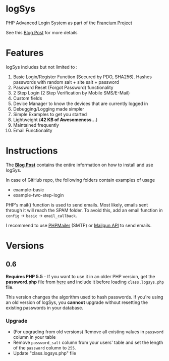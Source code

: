 logSys
======

PHP Advanced Login System as part of the [Francium Project](http://subinsb.com/the-francium-project)

See this [Blog Post](http://subinsb.com/php-logsys) for more details

Features
========

logSys includes but not limited to :

1. Basic Login/Register Function (Secured by PDO, SHA256).
   Hashes passwords with random salt + site salt + password
2. Password Reset (Forgot Password) functionality
3. 2 Step Login (2 Step Verification by Mobile SMS/E-Mail)
4. Custom fields
5. Device Manager to know the devices that are currently logged in
6. Debugging/Logging made simpler
7. Simple Examples to get you started
8. Lightweight (**42 KB of Awesomeness...**)
9. Maintained frequently
10. Email Functionality

Instructions
============

The **[Blog Post](http://subinsb.com/php-logsys)** contains the entire information on how to install and use logSys.

In case of GitHub repo, the following folders contain examples of usage
* example-basic
* example-two-step-login

PHP's mail() function is used to send emails. Most likely, emails sent through it will reach the SPAM folder. To avoid this, add an email function in `config` -> `basic` -> `email_callback`.

I recommend to use [PHPMailer](https://github.com/PHPMailer/PHPMailer/) (SMTP) or [Mailgun API](https://mailgun.com) to send emails.

Versions
========

## 0.6

**Requires PHP 5.5** - If you want to use it in an older PHP version, get the **password.php** file from [here](https://github.com/ircmaxell/password_compat/blob/master/lib/password.php) and include it before loading `class.logsys.php` file.

This version changes the algorithm used to hash passwords. If you're using an old version of logSys, you **cannoot** upgrade without resetting the existing passwords in your database.

### Upgrade

* (For upgrading from old versions) Remove all existing values in `password` column in your table
* Remove `password_salt` column from your users' table and set the length of the `password` column to `255`.
* Update "class.logsys.php" file
